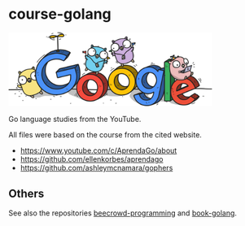 # course-golang

<img src="img/google.png" width="400px">

Go language studies from the YouTube.

All files were based on the course from the cited website.

- https://www.youtube.com/c/AprendaGo/about
- https://github.com/ellenkorbes/aprendago
- https://github.com/ashleymcnamara/gophers

## Others

See also the repositories [beecrowd-programming](https://github.com/thiagoneye/beecrowd-programming) and [book-golang](https://github.com/thiagoneye/book-golang).
